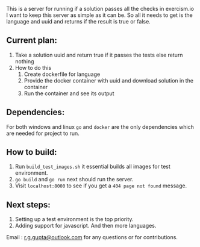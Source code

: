 This is a server for running if a solution passes all the checks in exercism.io
I want to keep this server as simple as it can be. So all it needs to get is the language and uuid and returns if the result is true or false.

## Current plan:
1. Take a solution uuid and return true if it passes the tests else return nothing
2. How to do this
    1. Create dockerfile for language
    2. Provide the docker container with uuid and download solution in the container
    3. Run the container and see its output

## Dependencies:
For both windows and linux `go` and `docker` are the only dependencies which are needed for project to run.

## How to build:
1. Run `build_test_images.sh` it essential builds all images for test environment.
2. `go build` and `go run` next should run the server.
3. Visit `localhost:8000` to see if you get a `404 page not found` message.

## Next steps:
1. Setting up a test environment is the top priority.
2. Adding support for javascript. And then more languages.

Email : r.g.gupta@outlook.com for any questions or for contributions.